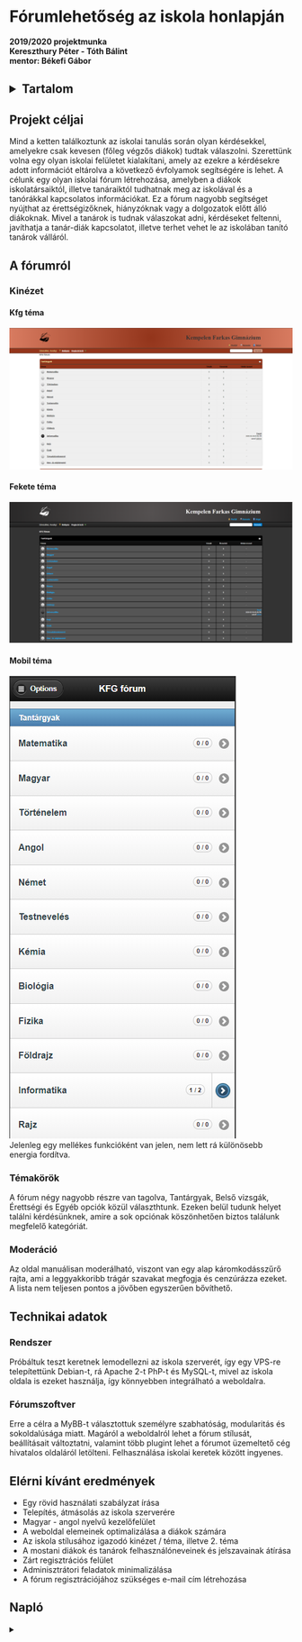 # Fórumlehetőség az iskola honlapján
__2019/2020 projektmunka <br>
Kereszthury Péter - Tóth Bálint <br>
mentor: Békefi Gábor__

<h2><details>
<summary>Tartalom</summary>

+ [Projekt Céljai](#projekt-céljai)
+ [A fórumról](#a-fórumról)
  + [Kinézet](#kinézet)
  + [Témakörök](#témakörök)
  + [Moderáció](#moderáció)
+ [Technikai adatok](#technikai-adatok)
  + [Rendszer](#rendszer)
  + [Fórumszoftver](#fórumszoftver)
+ [Elérni kívánt eredmények](#elérni-kívánt-eredmények)
+ [Napló](#napló)


</details></h2>



## Projekt céljai
Mind a ketten találkoztunk az iskolai tanulás során olyan kérdésekkel, amelyekre csak kevesen (főleg végzős diákok) tudtak válaszolni. Szerettünk volna egy olyan iskolai felületet kialakítani, amely az ezekre a kérdésekre adott információt eltárolva a következő évfolyamok segítségére is lehet. A célunk egy olyan iskolai fórum létrehozása, amelyben a diákok iskolatársaiktól, illetve tanáraiktól tudhatnak meg az iskolával és a tanórákkal kapcsolatos információkat. Ez a fórum nagyobb segítséget nyújthat az érettségizőknek, hiányzóknak vagy a dolgozatok előtt álló diákoknak. Mivel a tanárok is tudnak válaszokat adni, kérdéseket feltenni, javíthatja a tanár-diák kapcsolatot, illetve terhet vehet le az iskolában tanító tanárok válláról.
## A fórumról
### Kinézet
#### Kfg téma <br>
![kfg_téma](/images/kfg.png)
#### Fekete téma <br>
![fekete_téma](/images/dark.png)
#### Mobil téma <br>
![mobil](/images/mobile.png)<br>
Jelenleg egy mellékes funkcióként van jelen, nem lett rá különösebb energia fordítva.
### Témakörök
A fórum négy nagyobb részre van tagolva, Tantárgyak, Belső vizsgák, Érettségi és Egyéb opciók közül választhtunk. Ezeken belül tudunk helyet találni kérdésünknek, amire a sok opciónak köszönhetően biztos találunk megfelelő kategóriát.
### Moderáció
Az oldal manuálisan moderálható, viszont van egy alap káromkodásszűrő rajta, ami a leggyakkoribb trágár szavakat megfogja és cenzúrázza ezeket. A lista nem teljesen pontos a jövőben egyszerűen bővíthető.
## Technikai adatok
### Rendszer
Próbáltuk teszt keretnek lemodellezni az iskola szerverét, így egy VPS-re telepítettünk Debian-t, rá Apache 2-t PhP-t és MySQL-t, mivel az iskola oldala is ezeket használja, így könnyebben integrálható a weboldalra. 
### Fórumszoftver
Erre a célra a MyBB-t választottuk személyre szabhatóság, modularitás és sokoldalúsága miatt. Magáról a weboldalról lehet a fórum stílusát, beállításait változtatni, valamint több plugint lehet a fórumot üzemeltető cég hivatalos oldaláról letölteni. Felhasználása iskolai keretek között ingyenes.
## Elérni kívánt eredmények
  - Egy rövid használati szabályzat írása
  - Telepítés, átmásolás az iskola szerverére
  - Magyar - angol nyelvű kezelőfelület
  - A weboldal elemeinek optimalizálása a diákok számára
  - Az iskola stílusához igazodó kinézet / téma, illetve 2. téma
  - A mostani diákok és tanárok felhasználóneveinek és jelszavainak átírása
  - Zárt regisztrációs felület
  - Adminisztrátori feladatok minimalizálása
  - A fórum regisztrációjához szükséges e-mail cím létrehozása

## Napló
<details>
  <summary></summary>
  
  + "2019. 10. 28.A fórumot futtató szerver megtalálása, felállítása és létrehozása."
  + "2019. 11. 05.: A projektmunka pontos céljainak rendezése, a célokhoz ideális fórumszoftverek keresése"
  + "2019. 11. 10.: A végleges fórumszoftver kiválasztása, technikai adatainak pontosabb megismerése"
  + "2019. 11. 12.: A fórum telepítésének megkezdése a tesztszerverre."
  + "2019. 11. 20.: Kisebb technikai problémák kijavítása, további optimalizálás"
  + "2019. 11. 30.: Magyar fordítás keresése és telepítése"
  + "2019. 12. 29.: A fórum adminisztrátori konfigurálása"
  + "2020. 02. 10.: A fórum újratelepítése"
  + "2020. 02. 15.: [Kfg téma](#kfg-téma-) elkészítése"
  + "2020. 02. 18.: Fórum konfigurálás, teljesítményoptimalizálás"
  + "2020. 02. 19.: Fórum szerkezetének, témaköreinek kialakítása"
  + "2020. 02. 20.: [Fekete téma](#fekete-téma-) elkészítése"
  + "2020. 05. 10.: [Trágár szó szűrés](#moderáció) hozzáadása"

</details>
